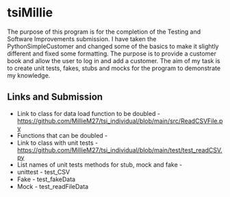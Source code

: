 # tsiMillie
The purpose of this program is for the completion of the Testing and Software Improvements submission. I have taken the PythonSimpleCustomer and changed some of the basics to make it slightly different and fixed some formatting. The purpose is to provide a customer book and allow the user to log in and add a customer.
The aim of my task is to create unit tests, fakes, stubs and mocks for the program to demonstrate my knowledge.

## Links and Submission

* Link to class for data load function to be doubled - https://github.com/MillieM27/tsi_individual/blob/main/src/ReadCSVFile.py
* Functions that can be doubled - 
* Link to class with unit tests - https://github.com/MillieM27/tsi_individual/blob/main/test/test_readCSV.py
* List names of unit tests methods for stub, mock and fake - 
*   unittest - test_CSV
*   Fake - test_fakeData
*   Mock - test_readFileData
